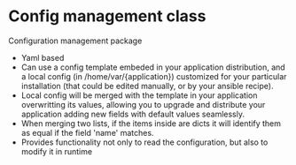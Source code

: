 # Config management class
Configuration management package
- Yaml based
- Can use a config template embeded in your application distribution, and a local config (in /home/var/{application})
  customized for your particular installation (that could be edited manually, or by your ansible recipe).
- Local config will be merged with the template in your application overwritting its values, allowing you to upgrade 
  and distribute your application adding new fields with default values seamlessly.
- When merging two lists, if the items inside are dicts it will identify them as equal if the field 'name' matches.
- Provides functionality not only to read the configuration, but also to modify it in runtime
